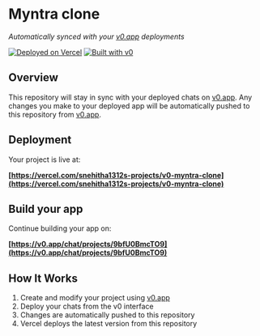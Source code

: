 # Myntra clone

*Automatically synced with your [v0.app](https://v0.app) deployments*

[![Deployed on Vercel](https://img.shields.io/badge/Deployed%20on-Vercel-black?style=for-the-badge&logo=vercel)](https://vercel.com/snehitha1312s-projects/v0-myntra-clone)
[![Built with v0](https://img.shields.io/badge/Built%20with-v0.app-black?style=for-the-badge)](https://v0.app/chat/projects/9bfU0BmcTO9)

## Overview

This repository will stay in sync with your deployed chats on [v0.app](https://v0.app).
Any changes you make to your deployed app will be automatically pushed to this repository from [v0.app](https://v0.app).

## Deployment

Your project is live at:

**[https://vercel.com/snehitha1312s-projects/v0-myntra-clone](https://vercel.com/snehitha1312s-projects/v0-myntra-clone)**

## Build your app

Continue building your app on:

**[https://v0.app/chat/projects/9bfU0BmcTO9](https://v0.app/chat/projects/9bfU0BmcTO9)**

## How It Works

1. Create and modify your project using [v0.app](https://v0.app)
2. Deploy your chats from the v0 interface
3. Changes are automatically pushed to this repository
4. Vercel deploys the latest version from this repository
